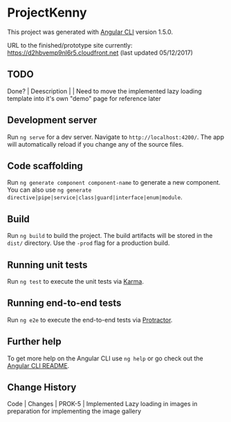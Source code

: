 # ProjectKenny

This project was generated with [Angular CLI](https://github.com/angular/angular-cli) version 1.5.0.

URL to the finished/prototype site currently:  https://d2hbvemp9nl6r5.cloudfront.net (last updated 05/12/2017)

## TODO
Done? | Deescription |
 | Need to move the implemented lazy loading template into it's own "demo" page for reference later

## Development server

Run `ng serve` for a dev server. Navigate to `http://localhost:4200/`. The app will automatically reload if you change any of the source files.

## Code scaffolding

Run `ng generate component component-name` to generate a new component. You can also use `ng generate directive|pipe|service|class|guard|interface|enum|module`.

## Build

Run `ng build` to build the project. The build artifacts will be stored in the `dist/` directory. Use the `-prod` flag for a production build.

## Running unit tests

Run `ng test` to execute the unit tests via [Karma](https://karma-runner.github.io).

## Running end-to-end tests

Run `ng e2e` to execute the end-to-end tests via [Protractor](http://www.protractortest.org/).

## Further help

To get more help on the Angular CLI use `ng help` or go check out the [Angular CLI README](https://github.com/angular/angular-cli/blob/master/README.md).

## Change History
Code | Changes |
PROK-5 | Implemented Lazy loading in images in preparation for implementing the image gallery

